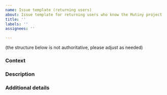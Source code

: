 ```yaml
---
name: Issue template (returning users)
about: Issue template for returning users who know the Mutiny project
title: ''
labels: ''
assignees: ''

---
```


(the structure below is not authoritative, please adjust as needed)

### Context

### Description

### Additional details
